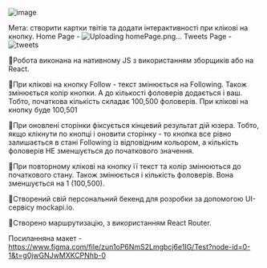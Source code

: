 
![image](https://github.com/BondarViktoriia/tweets/assets/103380251/f0d6ee4f-5a49-4d1d-820c-02210b641991)

Мета: створити картки твітів та додати інтерактивності при клікові на кнопку.
Home Page - ![Uploading homePage.png…]()
Tweets Page - ![tweets](https://github.com/BondarViktoriia/tweets/assets/103380251/1e50183a-7203-4237-8666-83cb317c090d)

📌Робота виконана на нативному JS з використанням зборщиків або на React.

📌При клікові на кнопку Follow - текст змінюється на Following. Також
змінюється колір кнопки. А до кількості фоловерів додається і ваш. Тобто,
початкова кількість складає 100,500 фоловерів. При клікові на кнопку буде
100,501

📌При оновлені сторінки  фіксується кінцевий результат дій юзера. Тобто,
якщо клікнути по кнопці і оновити сторінку - то кнопка все рівно залишається
в стані Following із відповідним кольором, а кількість фоловерів НЕ
зменшується до початкового значення.

📌При повторному клікові на кнопку її текст та колір змінюються до початкового
стану. Також змінюється і кількість фоловерів. Вона зменшується на 1
(100,500).

📌Створений свій персональний бекенд для розробки за допомогою UI-сервісу
mockapi.io.

📌Створено маршрутизацію, з використанням React Router.


Посиланняна макет -
https://www.figma.com/file/zun1oP6NmS2Lmgbcj6e1IG/Test?node-id=0-1&t=g0jwGNJwMXKCPNhb-0


